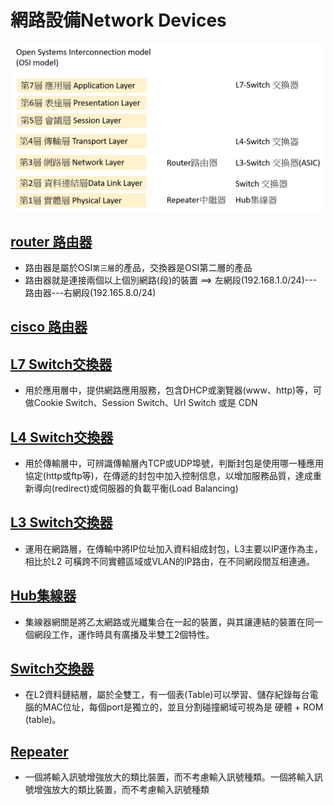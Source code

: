 # 網路設備Network Devices

![網路設備Network Devices](網路設備.png)


## [router 路由器](https://zh.wikipedia.org/wiki/%E8%B7%AF%E7%94%B1%E5%99%A8)

- 路由器是屬於OSI`第三層`的產品，交換器是OSI第二層的產品
- 路由器就是連接兩個以上個別網路(段)的裝置 ==>  左網段(192.168.1.0/24)---路由器---右網段(192.165.8.0/24)
## [cisco 路由器](https://www.cisco.com/c/en/us/products/routers/900-series-integrated-services-routers-isr/index.html)

## [L7 Switch交換器](https://home.gamer.com.tw/creationDetail.php?sn=4247878)

- 用於應用層中，提供網路應用服務，包含DHCP或瀏覽器(www、http)等，可做Cookie Switch、Session Switch、Url Switch 或是 CDN
## [L4 Switch交換器](https://home.gamer.com.tw/creationDetail.php?sn=4247878)

- 用於傳輸層中，可辨識傳輸層內TCP或UDP埠號，判斷封包是使用哪一種應用協定(http或ftp等)，在傳遞的封包中加入控制信息，以增加服務品質，達成重新導向(redirect)或伺服器的負載平衡(Load Balancing)
## [L3 Switch交換器](https://home.gamer.com.tw/creationDetail.php?sn=4247878)

- 運用在網路層，在傳輸中將IP位址加入資料組成封包，L3主要以IP運作為主，相比於L2 可橫跨不同實體區域或VLAN的IP路由，在不同網段間互相連通。
## [Hub集線器](https://www.tp-link.com/tw/blog/119/%E4%BA%A4%E6%8F%9B%E5%99%A8%E6%98%AF%E4%BB%80%E9%BA%BC-3%E7%A8%AE%E5%B8%B8%E8%A6%8B%E7%9A%84%E4%BA%A4%E6%8F%9B%E5%99%A8%E6%8E%A5%E6%B3%95-%E6%87%89%E7%94%A8%E5%A0%B4%E6%99%AF%E5%8F%8A%E5%8A%9F%E8%83%BD%E4%BB%8B%E7%B4%B9/)

- 集線器網關是將乙太網路或光纖集合在一起的裝置，與其讓連結的裝置在同一個網段工作，運作時具有廣播及半雙工2個特性。
## [Switch交換器](https://home.gamer.com.tw/creationDetail.php?sn=4247878)

- 在L2資料鏈結層，屬於全雙工，有一個表(Table)可以學習、儲存紀錄每台電腦的MAC位址，每個port是獨立的，並且分割碰撞網域可視為是 硬體 + ROM (table)。
## [Repeater](https://zh.wikipedia.org/zh-tw/%E4%B8%AD%E7%BB%A7%E5%99%A8)

- 一個將輸入訊號增強放大的類比裝置，而不考慮輸入訊號種類。一個將輸入訊號增強放大的類比裝置，而不考慮輸入訊號種類
